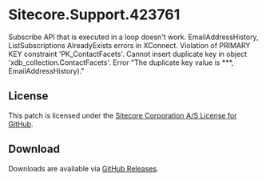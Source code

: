 # Sitecore.Support.423761
Subscribe API that is executed in a loop doesn't work. EmailAddressHistory, ListSubscriptions AlreadyExists errors in XConnect. Violation of PRIMARY KEY constraint 'PK_ContactFacets'. Cannot insert duplicate key in object 'xdb_collection.ContactFacets'. Error &quot;The duplicate key value is ***, EmailAddressHistory).&quot;

## License  
This patch is licensed under the [Sitecore Corporation A/S License for GitHub](https://github.com/sitecoresupport/Sitecore.Support.423761/blob/master/LICENSE).  

## Download  
Downloads are available via [GitHub Releases](https://github.com/sitecoresupport/Sitecore.Support.423761/releases).  
